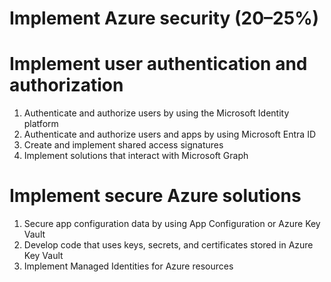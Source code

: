 # Implement Azure security (20–25%)

# Implement user authentication and authorization
1. Authenticate and authorize users by using the Microsoft Identity platform
2. Authenticate and authorize users and apps by using Microsoft Entra ID
3. Create and implement shared access signatures
4. Implement solutions that interact with Microsoft Graph

# Implement secure Azure solutions
1. Secure app configuration data by using App Configuration or Azure Key Vault
2. Develop code that uses keys, secrets, and certificates stored in Azure Key Vault
3. Implement Managed Identities for Azure resources
